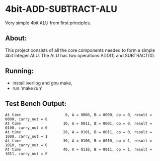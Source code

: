 # 4bit-ADD-SUBTRACT-ALU
Very simple 4bit ALU from first principles.

## About:
This project consists of all the core components needed to form a simple 4bit Integer ALU. The ALU has two operations ADD(1) and SUBTRACT(0).

## Running:
- install iverilog and gnu make,
- run 'make run'

## Test Bench Output:

```
At time                    0, A = 0000, B = 0000, op = 0, result = 0000, carry_out = 0
At time                   10, A = 0011, B = 0001, op = 0, result = 0100, carry_out = 0
At time                   20, A = 0101, B = 0011, op = 0, result = 1000, carry_out = 1
At time                   30, A = 0100, B = 0010, op = 1, result = 1010, carry_out = 0
At time                   40, A = 0110, B = 0011, op = 1, result = 1011, carry_out = 0
```

